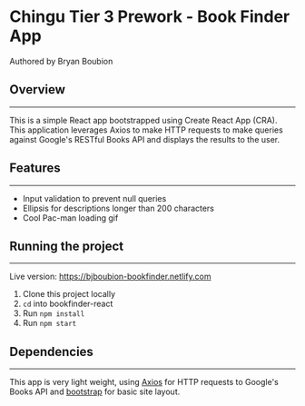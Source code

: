 # Chingu Tier 3 Prework - Book Finder App
Authored by Bryan Boubion

## Overview
---
This is a simple React app bootstrapped using Create React App (CRA). This application leverages Axios to make HTTP requests to make queries against Google's RESTful Books API and displays the results to the user.

## Features
---

* Input validation to prevent null queries
* Ellipsis for descriptions longer than 200 characters
* Cool Pac-man loading gif

## Running the project
---
Live version: https://bjboubion-bookfinder.netlify.com

1. Clone this project locally
2. `cd` into bookfinder-react
3. Run `npm install`
4. Run `npm start`

## Dependencies
---
This app is very light weight, using [Axios](https://www.npmjs.com/package/axios) for HTTP requests to Google's Books API and [bootstrap](https://getbootstrap.com/) for basic site layout.
